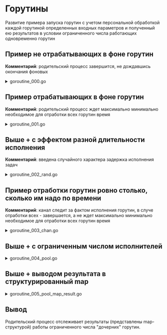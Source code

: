 # Горутины

Развитие примера запуска горутин с учетом персональной обработкой каждой горутиной определенных входных параметров и полученный ею результатов в условии ограниченного числа работающих одновременно горутин

## Пример не отрабатывающих в фоне горутин

__Комментарий__: родительский процесс завершится, не дождавшись окончания фоновых

<details><summary>goroutine_000.go</summary>

```go
package main

import (
    "fmt"
    "time"
)

const secondsCount, iterationsCount = 3, 5

func worker() {
    fmt.Println("... job start...")
    time.Sleep(time.Duration(secondsCount) * time.Second)
    fmt.Println("... job end...")
}

func main() {
    fmt.Println("... app start ...")
    for i := 0; i < iterationsCount; i++ {
        go worker()
    }
    fmt.Println("... app end ...")
}
```

</details>

## Пример отрабатывающих в фоне горутин

__Комментарий__: родительский процесс ждет максимально минимально необходимое для отработки всех горутин время

<details><summary>goroutine_001.go</summary>


```go
package main

import (
    "fmt"
    "time"
)

const secondsCount, iterationsCount = 3, 5

func worker() {
    fmt.Println("... job start...")
    time.Sleep(time.Duration(secondsCount) * time.Second)
    fmt.Println("... job end...")
}

func main() {
    fmt.Println("... app start ...")
    for i := 0; i < iterationsCount; i++ {
        go worker()
    }
    time.Sleep(time.Duration(iterationsCount*secondsCount)*time.Second + 1)
    // Try to change above to
    // time.Sleep(time.Second)
    // or cut/comment this row
    // and you will see not all gorutines were run
    fmt.Println("... app end ...")
}
```

</details>

## Выше + с эффектом разной длительности исполнения

__Комментарий__: введена случайного характера задержка исполнения задач

<details><summary>goroutine_002_rand.go</summary>

```go
package main

import (
    "fmt"
    "math/rand"
    "time"
)

const secondsCount, iterationsCount = 3, 5

func worker() {
    // Добавим стохастичности в длительность работы
    fmt.Println("... job start ...")
    secondsToSleep := rand.Intn(secondsCount)
    time.Sleep(time.Duration(secondsToSleep) * time.Second)
    fmt.Println("... job worked", secondsToSleep, "sec. and end...")
}

func main() {
    fmt.Println("... app start ...")
    for i := 0; i < iterationsCount; i++ {
        go worker()
    }
    time.Sleep(time.Duration(iterationsCount*secondsCount)*time.Second + 1)
    fmt.Println("... app end ...")
}
```

</details>

## Пример отработки горутин ровно столько, сколько им надо по времени

__Комментарий__: канал следит за фактом исполнения горутин, в случе отработки всех - завершается, а не ждет максимально минимально необходимое для отработки всех горутин время

<details><summary>goroutine_003_chan.go</summary>

```go
package main

import (
    "fmt"
    "math/rand"
    "time"
)

const secondsCount, iterationsCount = 3, 5

func worker(id int, c chan int) {
    // Объявляя канал как аргумент, функция превращается в "грязную"
    // и таким образом реализует возможность возврата значения во вне
    fmt.Println("... worker ID:", id, "will start ...")
    secondsToSleep := rand.Intn(secondsCount)
    time.Sleep(time.Duration(secondsToSleep) * time.Second)
    fmt.Println("... worker ID:", id, "worked", secondsToSleep, "sec. and end...")
    c <- id // Отправляет значение обратно к main
}

func main() {
    fmt.Println("... app start ...")
    c := make(chan int) // Делает канал для связи
    for i := 0; i < iterationsCount; i++ {
        go worker(i, c)
    }
    // если сделать i < iterationsCount+1, то будет
    // fatal error: all goroutines are asleep - deadlock!
    for i := 0; i < iterationsCount; i++ {
        workerID := <-c // Получает значение от канала // blocked waiting for a notification
        fmt.Println("worker ID:", workerID, "finished")
    }
    fmt.Println("... app end ...")
}
```

</details>

## Выше + с ограниченным числом исполнителей

<details><summary>goroutine_004_pool.go</summary>

```go
package main

import (
    "fmt"
    "math/rand"
    "time"
)

const secondsCount, jobsCount, workerCount = 3, 15, 3

func logic(input int) int {
    return input * 2
}

func worker(id int, jobs <-chan int, resultsChan chan<- [3]int) {
    for input := range jobs {
        fmt.Println("... worker ID:", id, "will start ...")
        secondsToSleep := rand.Intn(secondsCount)
        time.Sleep(time.Duration(secondsToSleep) * time.Second)
        output := logic(input)
        fmt.Println("... worker ID:", id, "worked", secondsToSleep, "sec. and end...")
        result := [3]int{id, input, output}
        resultsChan <- result
    }
}

func main() {

    fmt.Println("... app start ...")
    // result := [3]int{0, 0, 0}
    // const jobsCount = 5
    // int k := 0
    jobsChan := make(chan int, jobsCount)
    resultsChan := make(chan [3]int, jobsCount)

    for w := 1; w <= workerCount; w++ {
        go worker(w, jobsChan, resultsChan)
    }

    for j := 1; j <= jobsCount; j++ {
        jobsChan <- j
    }
    // close(jobsChan)

    for r := 1; r <= jobsCount; r++ {
        // <- resultsChan
        result := <-resultsChan
        // fmt.Println("... worker ", id, inputed, outputed, " job end ...")
        fmt.Println("... worker ", result[0], result[1], result[2], " job end ...")
        // fmt.Println("... worker ", result, " job end ...")
    }
    fmt.Println("... app end ...")
}
```

</details>

## Выше + выводом результата в структурированный map

<details><summary>goroutine_005_pool_map_result.go</summary>

```go
package main

import (
    "fmt"
    "math/rand"
    "time"
)

const secondsCount, jobsCount, workerCount = 3, 5, 3

func logic(input int) int {
    return input * 2
}

func worker(id int, jobs <-chan int, resultsChan chan<- map[string]int) {
    for input := range jobs {
        fmt.Println("... worker ID:", id, "will start ...")
        secondsToSleep := rand.Intn(secondsCount)
        time.Sleep(time.Duration(secondsToSleep) * time.Second)
        output := logic(input)
        fmt.Println("... worker ID:", id, "worked", secondsToSleep, "sec. and end...")
        result := map[string]int{
            "id":     id,
            "input":  input,
            "output": output,
        }
        resultsChan <- result
    }
}

func main() {

    fmt.Println("... app start ...")
    // result := [3]int{0, 0, 0}
    // int k := 0
    jobsChan := make(chan int, jobsCount)
    resultsChan := make(chan map[string]int, jobsCount)

    for w := 1; w <= workerCount; w++ {
        go worker(w, jobsChan, resultsChan)
    }

    for j := 1; j <= jobsCount; j++ {
        jobsChan <- j
    }
    close(jobsChan)

    for r := 1; r <= jobsCount; r++ {
        // <- resultsChan
        result := <-resultsChan
        // fmt.Println("... worker ", id, inputed, outputed, " job end ...")
        fmt.Println("... worker ID:", result["id"],
            "start with INPUT:", result["input"],
            "and end with OUTPUT:", result["output"], " ...")
        // fmt.Println("... worker ", result, " job end ...")
    }
    fmt.Println("... app end ...")
}
```

</details>

## Вывод

Родительский процесс отслеживает результаты (представлены map-структурой) работы ограниченного числа "дочерних" горутин.